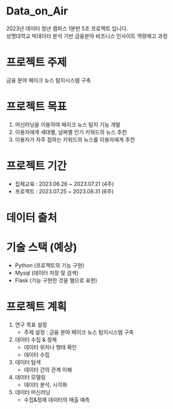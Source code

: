 # Data_on_Air
2023년 데이터 청년 캠퍼스 1분반 5조 프로젝트 입니다.   
상명대학교 빅데이터 분석 기반 금융분야 비즈니스 인사이트 역량제고 과정

# 프로젝트 주제
금융 분야 페이크 뉴스 탐지시스템 구축

# 프로젝트 목표 
1. 머신러닝을 이용하여 페이크 뉴스 탐지 기능 개발
2. 이용자에게 세대별, 날짜별 인기 키워드의 뉴스 추천
3. 이용자가 자주 접하는 키워드의 뉴스를 이용자에게 추천

# 프로젝트 기간 
- 집체교육 : 2023.06.26 ~ 2023.07.21 (4주)
- 프로젝트 : 2023.07.25 ~ 2023.08.31 (6주)

# 데이터 출처   

# 기술 스택 (예상)
- Python (프로젝트의 기능 구현)
- Mysql (데이터 저장 및 검색)
- Flask (기능 구현한 것을 웹으로 표현)

# 프로젝트 계획 
1. 연구 목표 설정 
   - 주제 설정 : 금융 분야 페이크 뉴스 탐지시스템 구축
2. 데이터 수집 & 정제
   - 데이터 위치나 형태 확인
   - 데이터 수집  
3. 데이터 탐색
   - 데이터 간의 관계 이해 
4. 데이터 모델링
   - 데이터 분석, 시각화
5. 데이터 머신러닝
   - 수집&정제 데이터의 매출 예측

